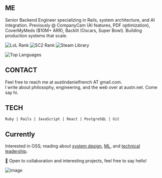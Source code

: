 ## ME
Senior Backend Engineer specializing in Rails, system architecture, and AI integration. 
Previously @ CompanyCam (AI features, PDF optimization), CoverMyMeds ($10M+ ARR), Backlit (Oscars, Super Bowl). 
Building production systems that scale.

![LoL Rank](https://img.shields.io/badge/League_of_Legends-Diamond-1f8acb?logo=leagueoflegends&logoColor=white)
![SC2 Rank](https://img.shields.io/badge/StarCraft_II-Masters-0e5cad?logo=starcraft&logoColor=white)
![Steam Library](https://img.shields.io/badge/Steam_Games-1106-lightgrey?logo=steam)

![Top Languages](https://github-readme-stats.vercel.app/api/top-langs/?username=frogr&layout=donut&theme=tokyonight)

## CONTACT
Feel free to reach me at austindanielfrench AT gmail.com.  
I write about philosophy, engineering, and the web over at austn.net. Come say hi.

## TECH
```
Ruby | Rails | JavaScript | React | PostgreSQL | Git 
```

## Currently

Interested in OSS; reading about [system design](https://www.amazon.de/-/en/Systems-Engineering-Principles-Practice-Management/dp/0470405481), [ML](https://course.fast.ai/), and [technical leadership](https://staffeng.com/book/).

💬 Open to collaboration and interesting projects, feel free to say hello!

![image](https://github.com/user-attachments/assets/24c69ffd-b7fc-4d0a-a3e2-78450c75ab5d)
